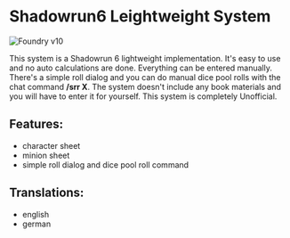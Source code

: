 # Shadowrun6 Leightweight System

![Foundry v10](https://img.shields.io/badge/foundry-v10-green)

This system is a Shadowrun 6 lightweight implementation. It's easy to use and no auto calculations are done. Everything can be entered manually.
There's a simple roll dialog and you can do manual dice pool rolls with the chat command **/srr X**.
The system doesn't include any book materials and you will have to enter it for yourself.
This system is completely Unofficial.

## Features:

* character sheet
* minion sheet
* simple roll dialog and dice pool roll command


## Translations:

* english
* german